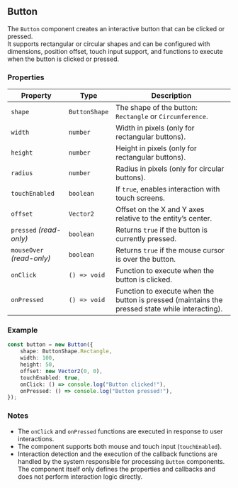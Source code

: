 ## Button

The `Button` component creates an interactive button that can be clicked or pressed.  
It supports rectangular or circular shapes and can be configured with dimensions, position offset, touch input support, and functions to execute when the button is clicked or pressed.

### Properties

| Property                  | Type          | Description                                                                                     |
| ------------------------- | ------------- | ----------------------------------------------------------------------------------------------- |
| `shape`                   | `ButtonShape` | The shape of the button: `Rectangle` or `Circumference`.                                        |
| `width`                   | `number`      | Width in pixels (only for rectangular buttons).                                                 |
| `height`                  | `number`      | Height in pixels (only for rectangular buttons).                                                |
| `radius`                  | `number`      | Radius in pixels (only for circular buttons).                                                   |
| `touchEnabled`            | `boolean`     | If `true`, enables interaction with touch screens.                                              |
| `offset`                  | `Vector2`     | Offset on the X and Y axes relative to the entity’s center.                                     |
| `pressed` _(read-only)_   | `boolean`     | Returns `true` if the button is currently pressed.                                              |
| `mouseOver` _(read-only)_ | `boolean`     | Returns `true` if the mouse cursor is over the button.                                          |
| `onClick`                 | `() => void`  | Function to execute when the button is clicked.                                                 |
| `onPressed`               | `() => void`  | Function to execute when the button is pressed (maintains the pressed state while interacting). |

### Example

```typescript
const button = new Button({
    shape: ButtonShape.Rectangle,
    width: 100,
    height: 50,
    offset: new Vector2(0, 0),
    touchEnabled: true,
    onClick: () => console.log("Button clicked!"),
    onPressed: () => console.log("Button pressed!"),
});
```

### Notes

-   The `onClick` and `onPressed` functions are executed in response to user interactions.
-   The component supports both mouse and touch input (`touchEnabled`).
-   Interaction detection and the execution of the callback functions are handled by the system responsible for processing `Button` components. The component itself only defines the properties and callbacks and does not perform interaction logic directly.
